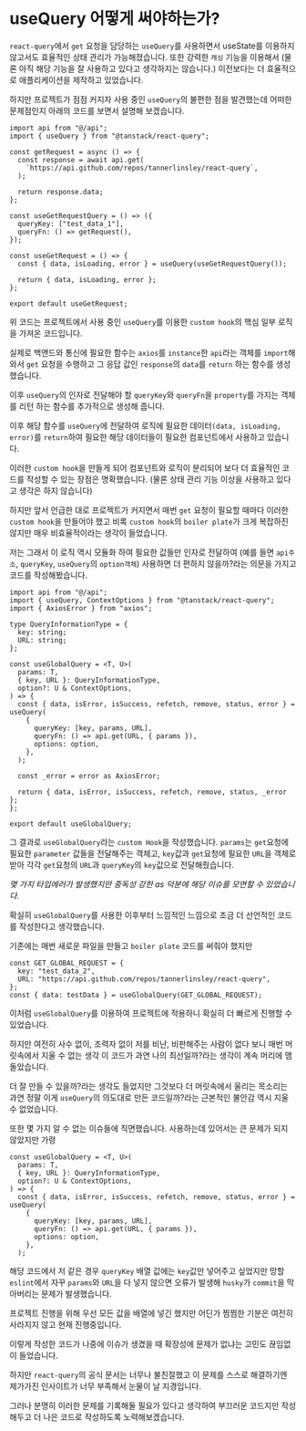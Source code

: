 # useQuery 어떻게 써야하는가?

`react-query`에서 `get` 요청을 담당하는 `useQuery`를 사용하면서 useState를 이용하지 않고서도 효율적인 상태 관리가 가능해졌습니다. 또한 강력한 `캐싱` 기능을 이용해서 (물론 아직 해당 기능을 잘 사용하고 있다고 생각하지는 않습니다.) 이전보다는 더 효율적으로 애플리케이션을 제작하고 있었습니다.

하지만 프로젝트가 점점 커지자 사용 중인 `useQuery`의 불편한 점을 발견했는데 어떠한 문제점인지 아래의 코드를 보면서 설명해 보겠습니다.

```tsx
import api from "@/api";
import { useQuery } from "@tanstack/react-query";

const getRequest = async () => {
  const response = await api.get(
    `https://api.github.com/repos/tannerlinsley/react-query`,
  );

  return response.data;
};

const useGetRequestQuery = () => ({
  queryKey: ["test_data_1"],
  queryFn: () => getRequest(),
});

const useGetRequest = () => {
  const { data, isLoading, error } = useQuery(useGetRequestQuery());

  return { data, isLoading, error };
};

export default useGetRequest;
```

위 코드는 프로젝트에서 사용 중인 `useQuery`를 이용한 `custom hook`의 핵심 일부 로직을 가져온 코드입니다.

실제로 백앤드와 통신에 필요한 함수는 `axios`를 `instance`한 `api`라는 객체를 `import`해와서 `get` 요청을 수행하고 그 응답 값인 `response`의 `data`를 `return` 하는 함수를 생성했습니다.

이후 `useQuery`의 인자로 전달해야 할 `queryKey`와 `queryFn`을 `property`를 가지는 객체를 리턴 하는 함수를 추가적으로 생성해 줍니다.

이후 해당 함수를 `useQuery`에 전달하여 로직에 필요한 데이터`(data, isLoading, error)`를 `return`하여 필요한 해당 데이터들이 필요한 컴포넌트에서 사용하고 있습니다.

이러한 `custom hook`을 만들게 되어 컴포넌트와 로직이 분리되어 보다 더 효율적인 코드를 작성할 수 있는 장점은 명확했습니다. (물론 상태 관리 기능 이상을 사용하고 있다고 생각은 하지 않습니다)

하지만 앞서 언급한 대로 프로젝트가 커지면서 매번 `get` 요청이 필요할 때마다 이러한 `custom hook`을 만들어야 했고 비록 `custom hook`의 `boiler plate`가 크게 복잡하진 않지만 매우 비효율적이라는 생각이 들었습니다.

저는 그래서 이 로직 역시 모듈화 하여 필요한 값들만 인자로 전달하여 (예를 들면 `api주소`, `queryKey`, `useQuery`의 `option객체`) 사용하면 더 편하지 않을까?라는 의문을 가지고 코드를 작성해봤습니다.

```tsx
import api from "@/api";
import { useQuery, ContextOptions } from "@tanstack/react-query";
import { AxiosError } from "axios";

type QueryInformationType = {
  key: string;
  URL: string;
};

const useGlobalQuery = <T, U>(
  params: T,
  { key, URL }: QueryInformationType,
  option?: U & ContextOptions,
) => {
  const { data, isError, isSuccess, refetch, remove, status, error } = useQuery(
    {
      queryKey: [key, params, URL],
      queryFn: () => api.get(URL, { params }),
      options: option,
    },
  );

  const _error = error as AxiosError;

  return { data, isError, isSuccess, refetch, remove, status, _error };
};

export default useGlobalQuery;
```

그 결과로 `useGlobalQuery`라는 `custom Hook`을 작성했습니다. `params`는 `get`요청에 필요한 `parameter` 값들을 전달해주는 객체고, `key`값과 `get`요청에 필요한 `URL`을 객체로 받아 각각 `get`요청의 `URL`과 `queryKey`의 `key`값으로 전달해줬습니다.

_몇 가지 타입에러가 발생했지만 중독성 강한 as 덕분에 해당 이슈를 모면할 수 있었습니다._

확실히 `useGlobalQuery`를 사용한 이후부터 느낌적인 느낌으로 조금 더 선언적인 코드를 작성한다고 생각했습니다.

기존에는 매번 새로운 파일을 만들고 `boiler plate` 코드를 써줘야 했지만

```tsx
const GET_GLOBAL_REQUEST = {
  key: "test_data_2",
  URL: "https://api.github.com/repos/tannerlinsley/react-query",
};
const { data: testData } = useGlobalQuery(GET_GLOBAL_REQUEST);
```

이처럼 `useGlobalQuery`를 이용하여 프로젝트에 적용하니 확실히 더 빠르게 진행할 수 있었습니다.

하지만 여전히 사수 없이, 조력자 없이 저를 비난, 비판해주는 사람이 없다 보니 매번 머릿속에서 지울 수 없는 생각 이 코드가 과연 나의 최선일까?라는 생각이 계속 머리에 맴돌았습니다.

더 잘 만들 수 있을까?라는 생각도 들었지만 그것보다 더 머릿속에서 울리는 목소리는 과연 정말 이게 `useQuery`의 의도대로 만든 코드일까?라는 근본적인 불안감 역시 지울 수 없었습니다.

또한 몇 가지 알 수 없는 이슈들에 직면했습니다. 사용하는데 있어서는 큰 문제가 되지 않았지만 가령

```tsx
const useGlobalQuery = <T, U>(
  params: T,
  { key, URL }: QueryInformationType,
  option?: U & ContextOptions,
) => {
  const { data, isError, isSuccess, refetch, remove, status, error } = useQuery(
    {
      queryKey: [key, params, URL],
      queryFn: () => api.get(URL, { params }),
      options: option,
    },
  );
```

해당 코드에서 저 같은 경우 `queryKey` 배열 값에는 `key`값만 넣어주고 싶었지만 망할 `eslint`에서 자꾸 `params`와 `URL`을 다 넣지 않으면 오류가 발생해 `husky`가 `commit`을 막아버리는 문제가 발생했습니다.

프로젝트 진행을 위해 우선 모든 값을 배열에 넣긴 했지만 어딘가 찜찜한 기분은 여전히 사라지지 않고 현재 진행중입니다.

이렇게 작성한 코드가 나중에 이슈가 생겼을 때 확장성에 문제가 없냐는 고민도 끊임없이 들었습니다.

하지만 `react-query`의 공식 문서는 너무나 불친절했고 이 문제를 스스로 해결하기엔 제가가진 인사이트가 너무 부족해서 눈물이 날 지경입니다.

그러나 분명히 이러한 문제를 기록해둘 필요가 있다고 생각하여 부끄러운 코드지만 작성해두고 더 나은 코드로 작성하도록 노력해보겠습니다.
